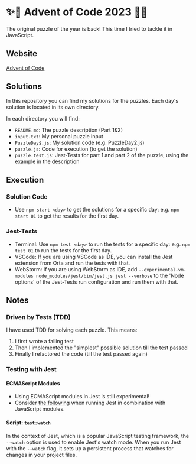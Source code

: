 # ✨🎄 Advent of Code 2023 🎄✨
The original puzzle of the year is back! This time I tried to tackle it in JavaScript.

## Website
[Advent of Code](https://adventofcode.com/)

## Solutions
In this repository you can find my solutions for the puzzles. Each day's solution is located in its own directory.

In each directory you will find:

- `README.md`: The puzzle description (Part 1&2)
- `input.txt`: My personal puzzle input
- `PuzzleDay$.js`: My solution code (e.g. PuzzleDay2.js)
- `puzzle.js`: Code for execution (to get the solution)
- `puzzle.test.js`: Jest-Tests for part 1 and part 2 of the puzzle, using the example in the description

## Execution
### Solution Code
- Use `npm start <day>` to get the solutions for a specific day: e.g. `npm start 01` to get the results for the first day.
### Jest-Tests
- Terminal: Use `npm test <day>` to run the tests for a specific day: e.g. `npm test 01` to run the tests for the first day.
- VSCode: If you are using VSCode as IDE, you can install the Jest extension from Orta and run the tests with that.
- WebStorm: If you are using WebStorm as IDE, add `--experimental-vm-modules node_modules/jest/bin/jest.js jest --verbose` to the 'Node options' of the Jest-Tests run configuration and run them with that.

## Notes
### Driven by Tests (TDD)
I have used TDD for solving each puzzle. This means:
1. I first wrote a failing test
2. Then I implemented the "simplest" possible solution till the test passed
3. Finally I refactored the code (till the test passed again)
### Testing with Jest
#### ECMAScript Modules
- Using ECMAScript modules in Jest is still experimental!
- Consider [the following](https://jestjs.io/docs/ecmascript-modules) when running Jest in combination with JavaScript modules.
#### Script: `test:watch`
In the context of Jest, which is a popular JavaScript testing framework, the `--watch` option is used to enable Jest's watch mode. When you run Jest with the `--watch` flag, it sets up a persistent process that watches for changes in your project files.